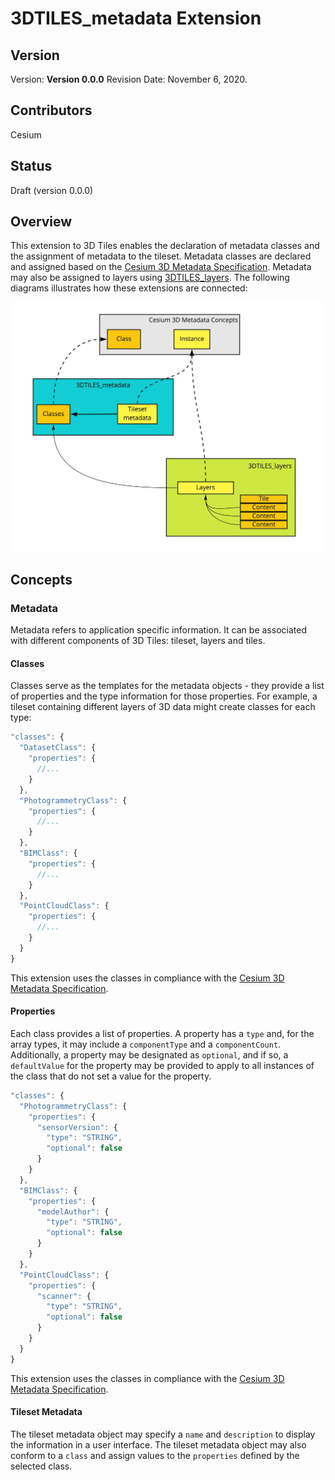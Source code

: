 # 3DTILES_metadata Extension

## Version

Version: **Version 0.0.0**
Revision Date: November 6, 2020.

## Contributors

Cesium

## Status

Draft (version 0.0.0)

## Overview

This extension to 3D Tiles enables the declaration of metadata classes and the assignment of metadata to the tileset. Metadata classes are declared and assigned based on the [Cesium 3D Metadata Specification](). Metadata may also be assigned to layers using [3DTILES_layers](). The following diagrams illustrates how these extensions are connected:

![3DTILES_metadata Spec Map](figures/spec_map.jpg)

## Concepts

### Metadata

Metadata refers to application specific information. It can be associated with different components of 3D Tiles: tileset, layers and tiles.

#### Classes

Classes serve as the templates for the metadata objects - they provide a list of properties and the type information for those properties. For example, a tileset containing different layers of 3D data might create classes for each type:

```javascript
"classes": {
  "DatasetClass": {
    "properties": {
      //...
    }
  },
  "PhotogrammetryClass": {
    "properties": {
      //...
    }
  },
  "BIMClass": {
    "properties": {
      //...
    }
  },
  "PointCloudClass": {
    "properties": {
      //...
    }
  }
}
```

This extension uses the classes in compliance with the [Cesium 3D Metadata Specification](https://github.com/CesiumGS/3d-tiles/tree/3d-metadata-spec/specification/Metadata#classes).

#### Properties

Each class provides a list of properties. A property has a `type` and, for the array types, it may include a `componentType` and a `componentCount`. Additionally, a property may be designated as `optional`, and if so, a `defaultValue` for the property may be provided to apply to all instances of the class that do not set a value for the property.

```javascript
"classes": {
  "PhotogrammetryClass": {
    "properties": {
      "sensorVersion": {
        "type": "STRING",
        "optional": false
      }
    }
  },
  "BIMClass": {
    "properties": {
      "modelAuthor": {
        "type": "STRING",
        "optional": false
      }
    }
  },
  "PointCloudClass": {
    "properties": {
      "scanner": {
        "type": "STRING",
        "optional": false
      }
    }
  }
}
```

This extension uses the classes in compliance with the [Cesium 3D Metadata Specification](https://github.com/CesiumGS/3d-tiles/tree/3d-metadata-spec/specification/Metadata#classes).

#### Tileset Metadata

The tileset metadata object may specify a `name` and `description` to display the information in a user interface. The tileset metadata object may also conform to a `class` and assign values to the `properties` defined by the selected class.
